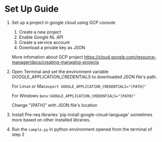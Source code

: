 # Set Up Guide
1. Set up a project in google cloud using GCP console
	1. Create a new project
	2. Enable Google NL API
	3. Create a service account
	4. Download a private key as JSON
	
    More infomation about GCP project https://cloud.google.com/resource-manager/docs/creating-managing-projects

2. Open Terminal and set the environment variable GOOGLE_APPLICATION_CREDENTIALS to downloaded JSON file's path.

   For Linux or Mac`export GOOGLE_APPLICATION_CREDENTIALS="[PATH]"`
   
   For Windows `$env:GOOGLE_APPLICATION_CREDENTIALS="[PATH]"`
   
   Change "[PATH]" with JSON file's location

3. Install Pre-req libraries
 'pip install google-cloud-language'
  sometimes more based on other installed libraries.

4. Run the `sample.py` in python environment opened from the terminal of step 2 	
